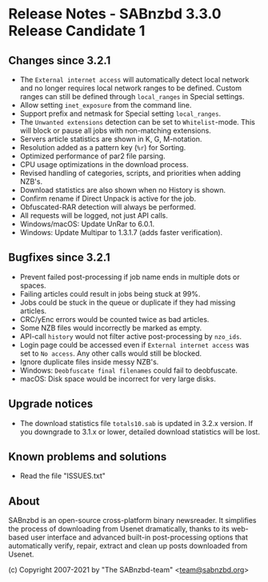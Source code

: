 Release Notes - SABnzbd 3.3.0 Release Candidate 1
=========================================================

## Changes since 3.2.1
- The `External internet access` will automatically detect local network
  and no longer requires local network ranges to be defined. Custom ranges 
  can still be defined through `local_ranges` in Special settings.
- Allow setting `inet_exposure` from the command line.
- Support prefix and netmask for Special setting `local_ranges`.
- The `Unwanted extensions` detection can be set to `Whitelist`-mode. 
  This will block or pause all jobs with non-matching extensions.
- Servers article statistics are shown in K, G, M-notation.
- Resolution added as a pattern key (`%r`) for Sorting.
- Optimized performance of par2 file parsing.
- CPU usage optimizations in the download process.
- Revised handling of categories, scripts, and priorities when adding NZB's.
- Download statistics are also shown when no History is shown.
- Confirm rename if Direct Unpack is active for the job.
- Obfuscated-RAR detection will always be performed.
- All requests will be logged, not just API calls.
- Windows/macOS: Update UnRar to 6.0.1.
- Windows: Update Multipar to 1.3.1.7 (adds faster verification).

## Bugfixes since 3.2.1
- Prevent failed post-processing if job name ends in multiple dots or spaces.
- Failing articles could result in jobs being stuck at 99%.
- Jobs could be stuck in the queue or duplicate if they had missing articles.
- CRC/yEnc errors would be counted twice as bad articles.
- Some NZB files would incorrectly be marked as empty.
- API-call `history` would not filter active post-processing by `nzo_ids`.
- Login page could be accessed even if `External internet access` was set
  to `No access`. Any other calls would still be blocked.
- Ignore duplicate files inside messy NZB's.
- Windows: `Deobfuscate final filenames` could fail to deobfuscate.
- macOS: Disk space would be incorrect for very large disks.

## Upgrade notices
- The download statistics file `totals10.sab` is updated in 3.2.x 
  version. If you downgrade to 3.1.x or lower, detailed download 
  statistics will be lost.

## Known problems and solutions
- Read the file "ISSUES.txt"

## About
  SABnzbd is an open-source cross-platform binary newsreader.
  It simplifies the process of downloading from Usenet dramatically, thanks
  to its web-based user interface and advanced built-in post-processing options
  that automatically verify, repair, extract and clean up posts downloaded
  from Usenet.

  (c) Copyright 2007-2021 by "The SABnzbd-team" \<team@sabnzbd.org\>
